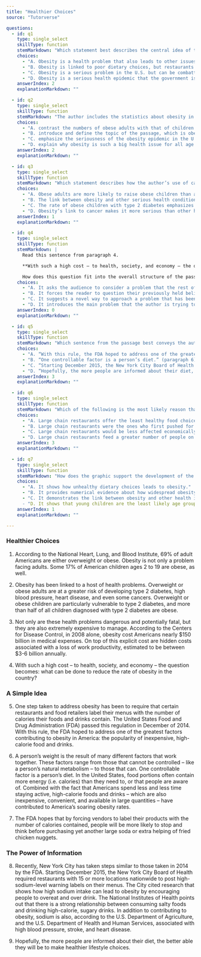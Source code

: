 ```yaml
---
title: "Healthier Choices"
source: "Tutorverse"

questions:
  - id: q1
    type: single_select
    skillType: function
    stemMarkdown: "Which statement best describes the central idea of the passage?"
    choices:
      - "A. Obesity is a health problem that also leads to other issues like heart disease, diabetes and even cancer."
      - "B. Obesity is linked to poor dietary choices, but restaurants are largely to blame."
      - "C. Obesity is a serious problem in the U.S. but can be combatted through education and information."
      - "D. Obesity is a serious health epidemic that the government is at a loss to how to solve."
    answerIndex: 2
    explanationMarkdown: ""

  - id: q2
    type: single_select
    skillType: function
    stemMarkdown: "The author includes the statistics about obesity in paragraph 1 in order to"
    choices:
      - "A. contrast the numbers of obese adults with that of children in the U.S."
      - "B. introduce and define the topic of the passage, which is obesity."
      - "C. emphasize the seriousness of the obesity epidemic in the U.S. for people of all ages."
      - "D. explain why obesity is such a big health issue for all age groups."
    answerIndex: 2
    explanationMarkdown: ""

  - id: q3
    type: single_select
    skillType: function
    stemMarkdown: "Which statement describes how the author’s use of cause and effect in paragraph 2 contributes to the development of ideas in the passage?"
    choices:
      - "A. Obese adults are more likely to raise obese children than adults who are not overweight, and therefore obesity prevention programs should target adults."
      - "B. The link between obesity and other serious health conditions reinforces the claim that obesity is a problem that urgently needs to be addressed."
      - "C. The rate of obese children with type 2 diabetes emphasizes how susceptible overweight youth are to health problems previously seen only in adults."
      - "D. Obesity’s link to cancer makes it more serious than other health conditions."
    answerIndex: 1
    explanationMarkdown: ""

  - id: q4
    type: single_select
    skillType: function
    stemMarkdown: |
      Read this sentence from paragraph 4.

      **With such a high cost – to health, society, and economy – the question becomes: what can be done to reduce the rate of obesity in the country?**

      How does this question fit into the overall structure of the passage?
    choices:
      - "A. It asks the audience to consider a problem that the rest of the passage will attempt to solve."
      - "B. It forces the reader to question their previously held beliefs about the topic."
      - "C. It suggests a novel way to approach a problem that has been unsolvable using traditional methods."
      - "D. It introduces the main problem that the author is trying to address."
    answerIndex: 0
    explanationMarkdown: ""

  - id: q5
    type: single_select
    skillType: function
    stemMarkdown: "Which sentence from the passage best conveys the author’s perspective on the impact of publishing nutritional information in restaurant menus?"
    choices:
      - "A. “With this rule, the FDA hoped to address one of the greatest factors contributing to obesity in America: the popularity of inexpensive, high-calorie food and drinks.” (paragraph 5)"
      - "B. “One controllable factor is a person’s diet.” (paragraph 6)"
      - "C. “Starting December 2015, the New York City Board of Health required restaurants with 15 or more locations nationwide to post high-sodium-level warning labels on their menus.” (paragraph 7)"
      - "D. “Hopefully, the more people are informed about their diet, the better able they will be to make healthier lifestyle choices.” (paragraph 8)"
    answerIndex: 3
    explanationMarkdown: ""

  - id: q6
    type: single_select
    skillType: function
    stemMarkdown: "Which of the following is the most likely reason that the NYC Board of Health targeted “restaurants with 15 or more locations nationwide” in their policy about posting sodium content in menu items?"
    choices:
      - "A. Large chain restaurants offer the least healthy food choices to diners."
      - "B. Large chain restaurants were the ones who first pushed for this policy to be enforced."
      - "C. Large chain restaurants would be less affected economically by a decline in customers, due to posting the sodium content of menu items, while smaller restaurants could not survive the loss in profits."
      - "D. Large chain restaurants feed a greater number of people on a regular basis, and changing their practices would have an impact on a greater number of diners."
    answerIndex: 3
    explanationMarkdown: ""

  - id: q7
    type: single_select
    skillType: function
    stemMarkdown: "How does the graphic support the development of the central idea?"
    choices:
      - "A. It shows how unhealthy dietary choices leads to obesity."
      - "B. It provides numerical evidence about how widespread obesity is."
      - "C. It demonstrates the link between obesity and other health issues in different age groups, from early childhood to teenage years.
      - "D. It shows that young children are the least likely age group to suffer from obesity, so it is important to educate them about healthy eating habits early on."
    answerIndex: 1
    explanationMarkdown: ""

---
```


### Healthier Choices

1. According to the National Heart, Lung, and Blood Institute, 69% of adult Americans are either overweight or obese. Obesity is not only a problem facing adults. Some 17% of American children ages 2 to 19 are obese, as well.

2. Obesity has been linked to a host of health problems. Overweight or obese adults are at a greater risk of developing type 2 diabetes, high blood pressure, heart disease, and even some cancers. Overweight or obese children are particularly vulnerable to type 2 diabetes, and more than half of all children diagnosed with type 2 diabetes are obese.

3. Not only are these health problems dangerous and potentially fatal, but they are also extremely expensive to manage. According to the Centers for Disease Control, in 2008 alone, obesity cost Americans nearly $150 billion in medical expenses. On top of this explicit cost are hidden costs associated with a loss of work productivity, estimated to be between $3-6 billion annually.

4. With such a high cost – to health, society, and economy – the question becomes: what can be done to reduce the rate of obesity in the country?

### A Simple Idea

5. One step taken to address obesity has been to require that certain restaurants and food retailers label their menus with the number of calories their foods and drinks contain. The United States Food and Drug Administration (FDA) passed this regulation in December of 2014. With this rule, the FDA hoped to address one of the greatest factors contributing to obesity in America: the popularity of inexpensive, high-calorie food and drinks.

6. A person’s weight is the result of many different factors that work together. These factors range from those that cannot be controlled – like a person’s natural metabolism – to those that can. One controllable factor is a person’s diet. In the United States, food portions often contain more energy (i.e. calories) than they need to, or that people are aware of. Combined with the fact that Americans spend less and less time staying active, high-calorie foods and drinks – which are also inexpensive, convenient, and available in large quantities – have contributed to America’s soaring obesity rates.

7. The FDA hopes that by forcing vendors to label their products with the number of calories contained, people will be more likely to stop and think before purchasing yet another large soda or extra helping of fried chicken nuggets.

### The Power of Information

8. Recently, New York City has taken steps similar to those taken in 2014 by the FDA. Starting December 2015, the New York City Board of Health required restaurants with 15 or more locations nationwide to post high-sodium-level warning labels on their menus. The City cited research that shows how high sodium intake can lead to obesity by encouraging people to overeat and over drink. The National Institutes of Health points out that there is a strong relationship between consuming salty foods and drinking high-calorie, sugary drinks. In addition to contributing to obesity, sodium is also, according to the U.S. Department of Agriculture, and the U.S. Department of Health and Human Services, associated with high blood pressure, stroke, and heart disease.

9. Hopefully, the more people are informed about their diet, the better able they will be to make healthier lifestyle choices.